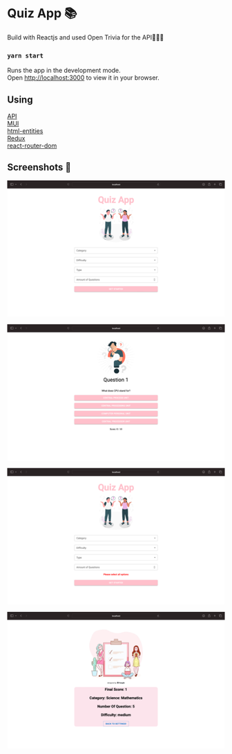 # Quiz App 📚

Build with Reactjs and used Open Trivia for the API💁🏻‍♀️

### `yarn start`

Runs the app in the development mode.\
Open [http://localhost:3000](http://localhost:3000) to view it in your browser.

## Using

[API](https://opentdb.com/api_config.php)   
[MUI](https://mui.com)  
[html-entities](https://www.npmjs.com/package/html-entities)  
[Redux](https://redux.js.org)  
[react-router-dom](https://reactrouter.com/en/main)      

## Screenshots 📸

![Uygulama Ekran Görüntüsü](https://github.com/elifgazioglu/quiz-app-react/blob/main/src/screenshots/Ekran%20Resmi%202023-05-30%2021.54.21.png?raw=true)

![Uygulama Ekran Görüntüsü](https://github.com/elifgazioglu/quiz-app-react/blob/main/src/screenshots/Ekran%20Resmi%202023-05-30%2021.59.11.png?raw=true)

![Uygulama Ekran Görüntüsü](https://github.com/elifgazioglu/quiz-app-react/blob/main/src/screenshots/Ekran%20Resmi%202023-05-30%2021.57.45.png?raw=true)

![Uygulama Ekran Görüntüsü](https://github.com/elifgazioglu/quiz-app-react/blob/main/src/screenshots/Ekran%20Resmi%202023-05-30%2022.17.11.png?raw=true)

